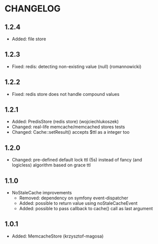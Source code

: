 CHANGELOG
=========

1.2.4
-----

* Added: file store

1.2.3
-----

* Fixed: redis: detecting non-existing value (null) (romannowicki) 

1.2.2
-----

* Fixed: redis store does not handle compound values

1.2.1
-----

* Added: PredisStore (redis store) (wojciechlukoszek)
* Changed: real-life memcache/memcached stores tests
* Changed: Cache::setResult() accepts $ttl as a integer too

1.2.0
-----

* Changed: pre-defined default lock ttl (5s) instead of fancy (and logicless)
  algorithm based on grace ttl

1.1.0
-----

* NoStaleCache improvements
  * Removed: dependency on symfony event-dispatcher
  * Added: possible to return value using noStaleCacheEvent
  * Added: possible to pass callback to cache() call as last argument

1.0.1
-----

* Added: MemcacheStore (krzysztof-magosa)
